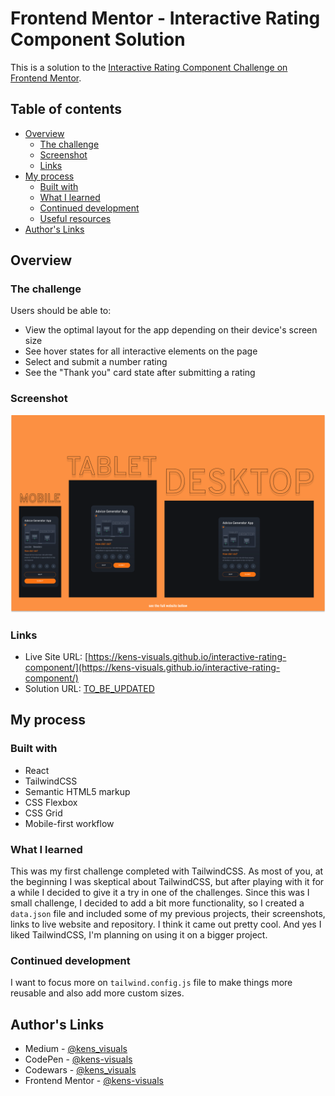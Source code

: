 # Frontend Mentor - Interactive Rating Component Solution

This is a solution to the [Interactive Rating Component Challenge on Frontend Mentor](https://www.frontendmentor.io/challenges/interactive-rating-component-koxpeBUmI).

## Table of contents

- [Overview](#overview)
  - [The challenge](#the-challenge)
  - [Screenshot](#screenshot)
  - [Links](#links)
- [My process](#my-process)
  - [Built with](#built-with)
  - [What I learned](#what-i-learned)
  - [Continued development](#continued-development)
  - [Useful resources](#useful-resources)
- [Author's Links](#authors-links)

## Overview

### The challenge

Users should be able to:

- View the optimal layout for the app depending on their device's screen size
- See hover states for all interactive elements on the page
- Select and submit a number rating
- See the "Thank you" card state after submitting a rating

### Screenshot

![screenshot](./src/images/screenshot.png)

### Links

- Live Site URL: [https://kens-visuals.github.io/interactive-rating-component/](https://kens-visuals.github.io/interactive-rating-component/)
- Solution URL: [TO_BE_UPDATED](TO_BE_UPDATED)

## My process

### Built with

- React
- TailwindCSS
- Semantic HTML5 markup
- CSS Flexbox
- CSS Grid
- Mobile-first workflow

### What I learned

This was my first challenge completed with TailwindCSS. As most of you, at the beginning I was skeptical about TailwindCSS, but after playing with it for a while I decided to give it a try in one of the challenges. Since this was I small challenge, I decided to add a bit more functionality, so I created a `data.json` file and included some of my previous projects, their screenshots, links to live website and repository. I think it came out pretty cool. And yes I liked TailwindCSS, I'm planning on using it on a bigger project.

### Continued development

I want to focus more on `tailwind.config.js` file to make things more reusable and also add more custom sizes.

## Author's Links

- Medium - [@kens_visuals](https://medium.com/@kens_visuals)
- CodePen - [@kens-visuals](https://codepen.io/kens-visuals)
- Codewars - [@kens_visuals](https://www.codewars.com/users/kens_visuals)
- Frontend Mentor - [@kens-visuals](https://www.frontendmentor.io/profile/kens-visuals)
